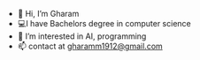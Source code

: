 - 👋 Hi, I’m Gharam 
- 💻I have Bachelors degree in computer science
- 👀 I’m interested in AI, programming 
- 📫 contact at gharamm1912@gmail.com

<!---
GharamM/GharamM is a ✨ special ✨ repository because its `README.md` (this file) appears on your GitHub profile.
You can click the Preview link to take a look at your changes.
--->
